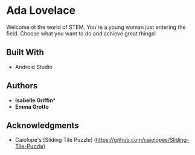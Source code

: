 # Ada Lovelace

Welcome ot the world of STEM. You're a young woman just entering the field. Choose what you want to do and achieve great things!
## Built With

* Android Studio

## Authors

* **Isabelle Griffin***
* **Emma Grotto**


## Acknowledgments

* Caiolope's [Sliding Tile Puzzle] (https://github.com/caiolopes/Sliding-Tile-Puzzle)
